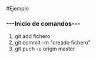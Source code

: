 #Ejemplo

### ---Inicio de comandos---

1. git add fichero
2. git commit -m "creado fichero"
3. git puch -u origin master